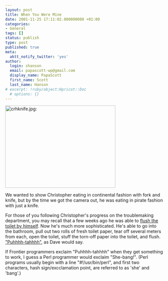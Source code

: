 ```yaml
---
layout: post
title: When You Were Mine
date: 2001-11-25 17:11:02.000000000 +01:00
categories:
- General
tags: []
status: publish
type: post
published: true
meta:
  aktt_notify_twitter: 'yes'
author:
  login: shanson
  email: papascott-wp@gmail.com
  display_name: PapaScott
  first_name: Scott
  last_name: Hanson
# excerpt: !ruby/object:Hpricot::Doc
  # options: {}
---
```

<p><img src="http://www.papascott.de/wordpress/wp-content/uploads/2001/11/crhknife.jpg" height="262" width="350" border="0" alt="crhknife.jpg: " /></p>
<p>We wanted to show Christopher eating in continental fashion with fork and knife, but by the time we got the camera out, he was eating in pirate fashion with just a knife.</p>
<p>For those of you following Christopher's progress on the troublemaking department, you may recall that a few weeks ago he was able to <a href="/2001/09/03">flush the toilet by himself</a>. Now he's much more sophisticated. He's able to go into the bathroom, pull out two rolls of fresh toilet paper, tear off several meters from each, open the toilet, stuff the torn-off paper into the toilet, and flush. <a href="http://scriptingnews.userland.com/backissues/2001/11/25">"Puhhhh-tahhhh"</a>, as Dave would say.</p>
<p>If Frontier programmers exclaim "Puhhhh-tahhhh" when they get something to work, I guess a Perl programmer would exclaim "She-bang!". (Perl programs usually begin with a line "#!/usr/bin/perl", and first two characters, hash sign/excclamation point, are referred to as 'she' and 'bang'.)</p>
